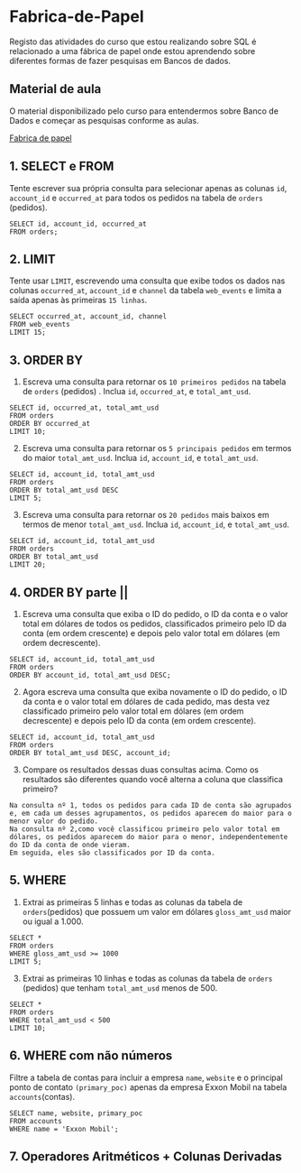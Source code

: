 # Fabrica-de-Papel

Registo das atividades do curso que estou realizando sobre SQL é relacionado a uma fábrica de papel onde estou aprendendo sobre diferentes formas de fazer pesquisas em Bancos de dados.


## Material de aula

O material disponibilizado pelo curso para entendermos sobre Banco de Dados e começar as pesquisas conforme as aulas.

[Fabrica de papel](https://github.com/CamillySantos/Fabrica-de-Papel/blob/main/PostgreSQL.sql)


## 1. SELECT e FROM

Tente escrever sua própria consulta para selecionar apenas as colunas `id`, `account_id` e `occurred_at` para todos os pedidos na tabela de `orders` (pedidos).

```
SELECT id, account_id, occurred_at
FROM orders;
```


## 2. LIMIT

Tente usar `LIMIT`, escrevendo uma consulta que exibe todos os dados nas colunas `occurred_at`, `account_id` e `channel` da tabela `web_events` e limita a saída apenas às primeiras `15 linhas`.

```
SELECT occurred_at, account_id, channel
FROM web_events
LIMIT 15;
```

## 3. ORDER BY

1. Escreva uma consulta para retornar os `10 primeiros pedidos` na tabela de `orders` (pedidos) . Inclua `id`, `occurred_at`, e `total_amt_usd`.

```
SELECT id, occurred_at, total_amt_usd
FROM orders
ORDER BY occurred_at
LIMIT 10;
```

2. Escreva uma consulta para retornar os `5 principais pedidos` em termos do maior `total_amt_usd`. Inclua `id`, `account_id`, e `total_amt_usd`.

```
SELECT id, account_id, total_amt_usd
FROM orders
ORDER BY total_amt_usd DESC 
LIMIT 5;
```

3. Escreva uma consulta para retornar os `20 pedidos` mais baixos em termos de menor `total_amt_usd`. Inclua `id`, `account_id`, e `total_amt_usd`.

```
SELECT id, account_id, total_amt_usd
FROM orders
ORDER BY total_amt_usd
LIMIT 20;
```

## 4. ORDER BY parte ||

1. Escreva uma consulta que exiba o ID do pedido, o ID da conta e o valor total em dólares de todos os pedidos, classificados primeiro pelo ID da conta (em ordem crescente) e depois pelo valor total em dólares (em ordem decrescente).

```
SELECT id, account_id, total_amt_usd
FROM orders
ORDER BY account_id, total_amt_usd DESC;
```

2. Agora escreva uma consulta que exiba novamente o ID do pedido, o ID da conta e o valor total em dólares de cada pedido, mas desta vez classificado primeiro pelo valor total em dólares (em ordem decrescente) e depois pelo ID da conta (em ordem crescente).

```
SELECT id, account_id, total_amt_usd
FROM orders
ORDER BY total_amt_usd DESC, account_id;
```

3. Compare os resultados dessas duas consultas acima. Como os resultados são diferentes quando você alterna a coluna que classifica primeiro?

```
Na consulta nº 1, todos os pedidos para cada ID de conta são agrupados e, em cada um desses agrupamentos, os pedidos aparecem do maior para o menor valor do pedido.
Na consulta nº 2,como você classificou primeiro pelo valor total em dólares, os pedidos aparecem do maior para o menor, independentemente do ID da conta de onde vieram.
Em seguida, eles são classificados por ID da conta.
```

## 5. WHERE

1. Extrai as primeiras 5 linhas e todas as colunas da tabela de `orders`(pedidos) que possuem um valor em dólares `gloss_amt_usd` maior ou igual a 1.000.

```
SELECT *
FROM orders
WHERE gloss_amt_usd >= 1000
LIMIT 5;
```

3. Extrai as primeiras 10 linhas e todas as colunas da tabela de `orders` (pedidos) que tenham `total_amt_usd` menos de 500.

```
SELECT *
FROM orders 
WHERE total_amt_usd < 500
LIMIT 10;
```

## 6. WHERE com não números

Filtre a tabela de contas para incluir a empresa `name`, `website` e o principal ponto de contato `(primary_poc)` apenas da empresa Exxon Mobil na tabela `accounts`(contas).

```
SELECT name, website, primary_poc
FROM accounts
WHERE name = 'Exxon Mobil';
```

## 7. Operadores Aritméticos + Colunas Derivadas



